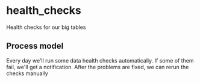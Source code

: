 # health_checks
Health checks for our big tables

## Process model

Every day we'll run some data health checks automatically. If some of them fail, we'll get a notification. After the problems are fixed, we can rerun the checks manually 